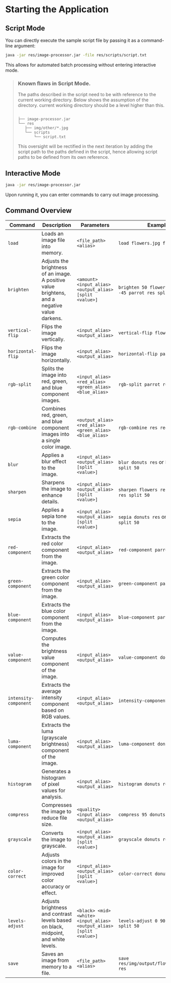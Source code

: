 
# Starting the Application
## Script Mode
You can directly execute the sample script file by passing it as a command-line argument:
```bash
java -jar res/image-processor.jar -file res/scripts/script.txt
```
This allows for automated batch processing without entering interactive mode.

>  ### Known flaws in Script Mode.
> The paths described in the script need to be with reference to the current working directory.
> Below shows the assumption of the directory. current working directory should be a level higher than this.
>```
>
>├── image-processor.jar
>└── res
>    ├── img/other/*.jpg
>    └── scripts
>        └── script.txt
>```
> This oversight will be rectified in the next iteration by adding the script path to the paths defined in the script, hence allowing script paths to be defined from its own reference.
## Interactive Mode
```bash
java -jar res/image-processor.jar
```
Upon running it, you can enter commands to carry out image processing.

## Command Overview

| Command                 | Description                                                                                   | Parameters                                                             | Example Usage                                                                                               |
|-------------------------|-----------------------------------------------------------------------------------------------|------------------------------------------------------------------------|-------------------------------------------------------------------------------------------------------------|
| `load`                  | Loads an image file into memory.                                                              | `<file_path> <alias>`                                                  | `load flowers.jpg flowers`                                                                                  |
| `brighten`              | Adjusts the brightness of an image. A positive value brightens, and a negative value darkens. | `<amount> <input_alias> <output_alias> [split <value>]`                | `brighten 50 flowers res` or `brighten -45 parrot res split 50`                                            |
| `vertical-flip`         | Flips the image vertically.                                                                   | `<input_alias> <output_alias>`                                         | `vertical-flip flowers res`                                                                                 |
| `horizontal-flip`       | Flips the image horizontally.                                                                 | `<input_alias> <output_alias>`                                         | `horizontal-flip parrot res`                                                                                |
| `rgb-split`             | Splits the image into red, green, and blue component images.                                  | `<input_alias> <red_alias> <green_alias> <blue_alias>`                 | `rgb-split parrot red green blue`                                                                           |
| `rgb-combine`           | Combines red, green, and blue component images into a single color image.                    | `<output_alias> <red_alias> <green_alias> <blue_alias>`                | `rgb-combine res red green blue`                                                                            |
| `blur`                  | Applies a blur effect to the image.                                                           | `<input_alias> <output_alias> [split <value>]`                         | `blur donuts res` or `blur donuts res split 50`                                                             |
| `sharpen`               | Sharpens the image to enhance details.                                                        | `<input_alias> <output_alias> [split <value>]`                         | `sharpen flowers res` or `sharpen flowers res split 50`                                                    |
| `sepia`                 | Applies a sepia tone to the image.                                                            | `<input_alias> <output_alias> [split <value>]`                         | `sepia donuts res` or `sepia donuts res split 50`                                                           |
| `red-component`         | Extracts the red color component from the image.                                              | `<input_alias> <output_alias>`                                         | `red-component parrot res`                                                                                  |
| `green-component`       | Extracts the green color component from the image.                                            | `<input_alias> <output_alias>`                                         | `green-component parrot res`                                                                                |
| `blue-component`        | Extracts the blue color component from the image.                                             | `<input_alias> <output_alias>`                                         | `blue-component parrot res`                                                                                 |
| `value-component`       | Computes the brightness value component of the image.                                         | `<input_alias> <output_alias>`                                         | `value-component donuts res`                                                                                |
| `intensity-component`   | Extracts the average intensity component based on RGB values.                                 | `<input_alias> <output_alias>`                                         | `intensity-component donuts res`                                                                            |
| `luma-component`        | Extracts the luma (grayscale brightness) component of the image.                              | `<input_alias> <output_alias>`                                         | `luma-component donuts res`                                                                                 |
| `histogram`             | Generates a histogram of pixel values for analysis.                                           | `<input_alias> <output_alias>`                                         | `histogram donuts res`                                                                                      |
| `compress`              | Compresses the image to reduce file size.                                                     | `<quality> <input_alias> <output_alias>`                               | `compress 95 donuts res`                                                                                    |
| `grayscale`             | Converts the image to grayscale.                                                              | `<input_alias> <output_alias> [split <value>]`                         | `grayscale donuts res split 50`                                                                             |
| `color-correct`         | Adjusts colors in the image for improved color accuracy or effect.                            | `<input_alias> <output_alias> [split <value>]`                         | `color-correct donuts res split 75`                                                                         |
| `levels-adjust`         | Adjusts brightness and contrast levels based on black, midpoint, and white levels.            | `<black> <mid> <white> <input_alias> <output_alias> [split <value>]`   | `levels-adjust 0 90 245 parrot res split 50`                                                                |
| `save`                  | Saves an image from memory to a file.                                                         | `<file_path> <alias>`                                                  | `save res/img/output/flowers_brighten50.jpg res`                                                            |
